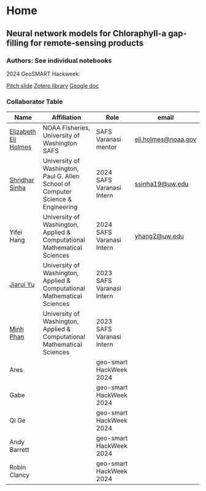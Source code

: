 # Home

## Neural network models for Chloraphyll-a gap-filling for remote-sensing products

### Authors: See individual notebooks

2024 GeoSMART Hackweek:

[Pitch slide](https://docs.google.com/presentation/d/1YfBLkspba2hRz5pTHG9OF3o9WHv-yNemZDq2QKFCme0/edit?usp=sharing)
[Zotero library](https://www.zotero.org/groups/5595561/safs-interns-/library)
[Google doc](https://docs.google.com/document/d/1ADjtPFMy5mDxWJ_jhFhUWaBvjSd54YAfcc3d6araPCs/edit?usp=sharing)

### Collaborator Table

| Name | Affiliation | Role | email |
| ------------- | ------------- | ------------- | ------------- |
| [Elizabeth Eli Holmes](https://eeholmes.github.io/) | NOAA Fisheries, University of Washington SAFS| SAFS Varanasi mentor | eli.holmes@noaa.gov |
[Shridhar Sinha](https://www.linkedin.com/in/shridhar-sinha-5b7125184/)  | University of Washington, Paul G. Allen School of Computer Science & Engineering | 2024 SAFS Varanasi Intern | ssinha19@uw.edu |
| Yifei Hang  | University of Washington, Applied & Computational Mathematical Sciences | 2024 SAFS Varanasi Intern | yhang2@uw.edu |
| [Jiarui Yu](https://www.linkedin.com/in/jiarui-yu-0b0ab522b/) | University of Washington, Applied & Computational Mathematical Sciences | 2023 SAFS Varanasi Intern |  |
| [Minh Phan](https://www.linkedin.com/in/minhphan03/)  | University of Washington, Applied & Computational Mathematical Sciences | 2023 SAFS Varanasi Intern |  |
| Ares | | geo-smart HackWeek 2024 | |
| Gabe | | geo-smart HackWeek 2024 | |
| Qi Ge | | geo-smart HackWeek 2024 | |
| Andy Barrett | | geo-smart HackWeek 2024 | |
| Robin Clancy | | geo-smart HackWeek 2024 | |
